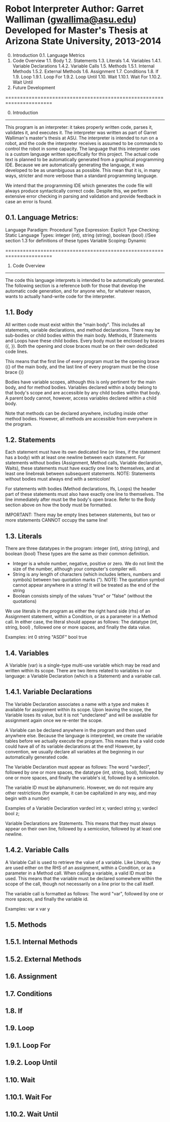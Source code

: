 Robot Interpreter
Author: Garret Walliman (gwallima@asu.edu)
Developed for Master's Thesis at Arizona State University, 2013-2014
======================================================================

0. Introduction
	0.1. Language Metrics
1. Code Overview
	1.1. Body
	1.2. Statements
	1.3. Literals
	1.4. Variables
		1.4.1. Variable Declarations
		1.4.2. Variable Calls
	1.5. Methods
		1.5.1. Internal Methods
		1.5.2. External Methods
	1.6. Assignment
	1.7. Conditions
	1.8. If
	1.9. Loop
		1.9.1. Loop For
		1.9.2. Loop Until
	1.10. Wait
		1.10.1. Wait For
		1.10.2. Wait Until
2. Future Development

======================================================================

0. Introduction
-----------------

This program is an interpreter: it takes properly written code, parses it, validates it, and executes it.
The interpreter was written as part of Garret Walliman's master's thesis at ASU. The interpreter is intended to run on a robot, and the code the interpreter receives is assumed to be commands to control the robot in some capacity.
The language that this interpreter uses is a custom language written specifically for this project. The actual code text is planned to be automatically generated from a graphical programming IDE.
Because we are automatically generating the language, it was developed to be as unambiguous as possible. This mean that it is, in many ways, stricter and more verbose than a standard programming language.

We intend that the programming IDE which generates the code file will always produce syntactically correct code. Despite this, we perform extensive error checking in parsing and validation and provide feedback in case an error is found.

0.1. Language Metrics:
-----------------
Language Paradigm:	Procedural
Type Expression: 	Explicit
Type Checking: 		Static
Language Types:		integer (int), string (string), boolean (bool)	//See section 1.3 for definitions of these types
Variable Scoping: 	Dynamic

======================================================================

1. Code Overview
-----------------

The code this language interprets is intended to be automatically generated. 
The following section is a reference both for those that develop the automatic code generation, and for anyone who, for whatever reason, wants to actually hand-write code for the interpreter.

1.1. Body
-----------------
All written code must exist within the "main body". This includes all statements, variable declarations, and method declarations.
There may be sub-bodies or child bodies within the main body. Methods, If Statements and Loops have these child bodies.
Every body must be enclosed by braces ({, }). Both the opening and close braces must be on their own dedicated code lines.

This means that the first line of every program must be the opening brace ({) of the main body, and the last line of every program must be the close brace (})

Bodies have variable scopes, although this is only pertinent for the main body, and for method bodies. Variables declared within a body belong to that body's scope and are accessible by any child bodies within that body. 
A parent body cannot, however, access variables declared within a child body.

Note that methods can be declared anywhere, including inside other method bodies. However, all methods are accessible from everywhere in the program.

1.2. Statements
-----------------
Each statement must have its own dedicated line (or lines, if the statement has a body) with at least one newline between each statement. 
For statements without bodies (Assignment, Method calls, Variable declaration, Waits), these statements must have exactly one line to themselves, and at least one linebreak between subsequent statements.
NOTE: Statements without bodies must always end with a semicolon!

For statements with bodies (Method declarations, Ifs, Loops) the header part of these statements must also have exactly one line to themselves. The line immediately after must be the body's open brace. Refer to the Body section above on how the body must be formatted.

IMPORTANT: There may be empty lines between statements, but two or more statements CANNOT occupy the same line!

1.3. Literals
-----------------
There are three datatypes in the program: integer (int), string (string), and boolean (bool)
These types are the same as their common definition.
- Integer is a whole number, negative, positive or zero. We do not limit the size of the number, although your computer's compiler will.
- String is any length of characters (which includes letters, numbers and symbols) between two quotation marks ("). 
	NOTE: The quotation symbol cannot appear anywhere in a string! It will be treated as the end of the string
- Boolean consists simply of the values "true" or "false" (without the quotations)

We use literals in the program as either the right hand side (rhs) of an Assignment statement, within a Condition, or as a parameter in a Method call.
In either case, the literal should appear as follows: 
	The datatype (int, string, bool) , followed one or more spaces, and finally the data value.

Examples:
	int 0
	string "ASDF"
	bool true

1.4. Variables
-----------------
A Variable (var) is a single-type multi-use variable which may be read and written within its scope.
There are two items related to variables in our language: a Variable Declaration (which is a Statement) and a variable call.

1.4.1. Variable Declarations
-----------------
The Variable Declaration associates a name with a type and makes it available for assignment within its scope.
Upon leaving the scope, the Variable loses its value, but it is not "undeclared" and will be available for assignment again once we re-enter the scope.

A Variable can be declared anywhere in the program and then used anywhere else. Because the language is interpreted, we create the variable tables before we actually execute the program. 
This means that a valid code could have all of its variable declarations at the end! However, by convention, we usually declare all variables at the beginning in our automatically generated code.

The Variable Declaration must appear as follows: 
	The word "vardecl", followed by one or more spaces, the datatype (int, string, bool), followed by one or more spaces, and finally the variable's id, followed by a semicolon.
	
The variable ID must be alphanumeric. However, we do not require any other restrictions (for example, it can be capitalized in any way, and may begin with a number)

Examples of a Variable Declaration
	vardecl int x;
	vardecl string y;
	vardecl bool z;
	
Variable Declarations are Statements. This means that they must always appear on their own line, followed by a semicolon, followed by at least one newline.
	
1.4.2. Variable Calls
-----------------
A Variable Call is used to retrieve the value of a variable. Like Literals, they are used either on the RHS of an assignment, within a Condition, or as a parameter in a Method call.
When calling a variable, a valid ID must be used. This means that the variable must be declared somewhere within the scope of the call, though not necessarily on a line prior to the call itself.

The variable call is formatted as follows:
	The word "var", followed by one or more spaces, and finally the variable id.
	
Examples:
	var x
	var y

1.5. Methods
-----------------

1.5.1. Internal Methods
-----------------

1.5.2. External Methods
-----------------

1.6. Assignment
-----------------

1.7. Conditions
-----------------

1.8. If
-----------------

1.9. Loop
-----------------

1.9.1. Loop For
-----------------

1.9.2. Loop Until
-----------------

1.10. Wait
-----------------

1.10.1. Wait For
-----------------

1.10.2. Wait Until
-----------------


